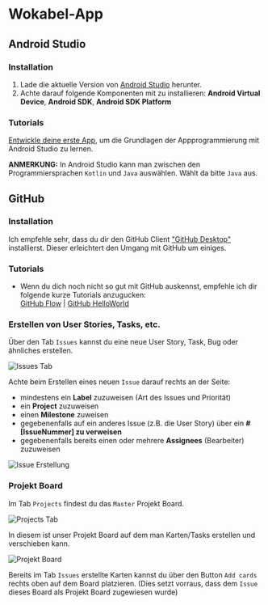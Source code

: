 # Wokabel-App

## Android Studio
### Installation
1. Lade die aktuelle Version von [Android Studio](https://developer.android.com/studio/) herunter.
2. Achte darauf folgende Komponenten mit zu installieren: **Android Virtual Device**, **Android SDK**, **Android SDK Platform**
### Tutorials
[Entwickle deine erste App](https://developer.android.com/training/basics/firstapp/), um die Grundlagen der Appprogrammierung mit Android Studio zu lernen.

**ANMERKUNG:** In Android Studio kann man zwischen den Programmiersprachen `Kotlin` und `Java` auswählen. Wählt da bitte `Java` aus.

## GitHub
### Installation
Ich empfehle sehr, dass du dir den GitHub Client ["GitHub Desktop"](https://desktop.github.com) installierst.
Dieser erleichtert den Umgang mit GitHub um einiges.
### Tutorials
- Wenn du dich noch nicht so gut mit GitHub auskennst, empfehle ich dir folgende kurze Tutorials anzugucken: 
<br>[GitHub Flow](https://guides.github.com/introduction/flow/) | [GitHub HelloWorld](https://guides.github.com/activities/hello-world/)
### Erstellen von User Stories, Tasks, etc.
Über den Tab `Issues` kannst du eine neue User Story, Task, Bug oder ähnliches erstellen.

![Issues Tab](https://i.imgur.com/pywjgbN.png)

Achte beim Erstellen eines neuen `Issue` darauf rechts an der Seite: 
- mindestens ein **Label** zuzuweisen (Art des Issues und Priorität)
- ein **Project** zuzuweisen
- einen **Milestone** zuweisen
- gegebenenfalls auf ein anderes Issue (z.B. die User Story) über ein **#[IssueNummer] zu verweisen**
- gegebenenfalls bereits einen oder mehrere **Assignees** (Bearbeiter) zuzuweisen

![Issue Erstellung](https://i.imgur.com/shZD6wH.png)

### Projekt Board
Im Tab `Projects` findest du das `Master` Projekt Board.

![Projects Tab](https://i.imgur.com/yoCQOU3.png)

In diesem ist unser Projekt Board auf dem man Karten/Tasks erstellen und verschieben kann.

![Projekt Board](https://i.imgur.com/jF3y5pE.png)

Bereits im Tab `Issues` erstellte Karten kannst du über den Button `Add cards` rechts oben auf dem Board platzieren. (Dies setzt vorraus, dass dem `Issue` dieses Board als Projekt Board zugewiesen wurde)
